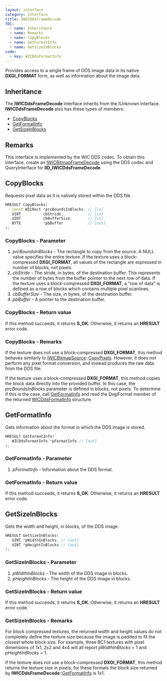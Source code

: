 ```yaml
---
layout: interface
category: Interface
title: IWICDdsFrameDecode
TOC:
  - name: Inheritance
  - name: Remarks
  - name: CopyBlocks
  - name: GetFormatInfo
  - name: GetSizeInBlocks
code:
  - key: WICDdsFormatInfo
---
```


Provides access to a single frame of DDS image data in its native **DXGI_FORMAT** form, as well as information about the image data.

## Inheritance

The **IWICDdsFrameDecode** interface inherits from the IUnknown interface.
**IWICDdsFrameDecode** also has these types of members:

- [CopyBlocks](#copyblocks)
- [GetFormatInfo](#getformatinfo)
- [GetSizeInBlocks](#getsizeinblocks)

## Remarks

[wbfd]: IWICBitmapFrameDecode

This interface is implemented by the WIC DDS codec.
To obtain this interface, create an [IWICBitmapFrameDecode][wbfd] using the DDS codec and QueryInterface for **IID_IWICDdsFrameDecode**.

## CopyBlocks

Requests pixel data as it is natively stored within the DDS file.

```cpp
HRESULT CopyBlocks(
   const WICRect *prcBoundsInBlocks, // [in]
   UINT          cbStride,           // [in]
   UINT          cbBufferSize,       // [in]
   BYTE          *pbBuffer           // [out]
);
```

### CopyBlocks - Parameter

1. *prcBoundsInBlocks* - The rectangle to copy from the source.
   A NULL value specifies the entire texture.
   If the texture uses a block-compressed **DXGI_FORMAT**, all values of the rectangle are expressed in number of blocks, not pixels.
2. *cbStride* - The stride, in bytes, of the destination buffer.
   This represents the number of bytes from the buffer pointer to the next row of data.
   If the texture uses a block-compressed **DXGI_FORMAT**, a "row of data" is defined as a row of blocks which contains multiple pixel scanlines.
3. *cbBufferSize* - The size, in bytes, of the destination buffer.
4. *pbBuffer* - A pointer to the destination buffer.

### CopyBlocks - Return value

If this method succeeds, it returns **S_OK**.
Otherwise, it returns an **HRESULT** error code.

### CopyBlocks - Remarks

[wbs]: IWICBitmapSource
[wbs-cp]: IWICBitmapSource#copypixels
[wfi]: WICDdsFormatInfo

If the texture does not use a block-compressed **DXGI_FORMAT**, this method behaves similarly to [IWICBitmapSource][wbs]::[CopyPixels][wbs-cp].
However, it does not perform any pixel format conversion, and instead produces the raw data from the DDS file.

If the texture uses a block-compressed **DXGI_FORMAT**, this method copies the block data directly into the provided buffer.
In this case, the *prcBoundsInBlocks* parameter is defined in blocks, not pixels.
To determine if this is the case, call [GetFormatInfo](#getformatinfo) and read the DxgiFormat member of the returned [WICDdsFormatInfo][wfi] structure.

## GetFormatInfo

Gets information about the format in which the DDS image is stored.

```cpp
HRESULT GetFormatInfo(
   WICDdsFormatInfo *pFormatInfo // [out]
);
```

### GetFormatInfo - Parameter

1. *pFormatInfo* - Information about the DDS format.

### GetFormatInfo - Return value

If this method succeeds, it returns **S_OK**.
Otherwise, it returns an **HRESULT** error code.

## GetSizeInBlocks

Gets the width and height, in blocks, of the DDS image.

```cpp
HRESULT GetSizeInBlocks(
   UINT *pWidthInBlocks, // [out]
   UINT *pHeightInBlocks // [out]
);
```

### GetSizeInBlocks - Parameter

1. *pWidthInBlocks* - The width of the DDS image in blocks.
2. *pHeightInBlocks* - The height of the DDS image in blocks.

### GetSizeInBlocks - Return value

If this method succeeds, it returns **S_OK**.
Otherwise, it returns an **HRESULT** error code.

### GetSizeInBlocks - Remarks

For block compressed textures, the returned width and height values do not completely define the texture size because the image is padded to fit the closest whole block size.
For example, three BC1 textures with pixel dimensions of 1x1, 2x2 and 4x4 will all report *pWidthInBlocks* = 1 and *pHeightInBlocks* = 1.

If the texture does not use a block-compressed **DXGI_FORMAT**, this method returns the texture size in pixels;
for these formats the block size returned by **IWICDdsFrameDecode**::[GetFormatInfo](#getformatinfo) is 1x1.
